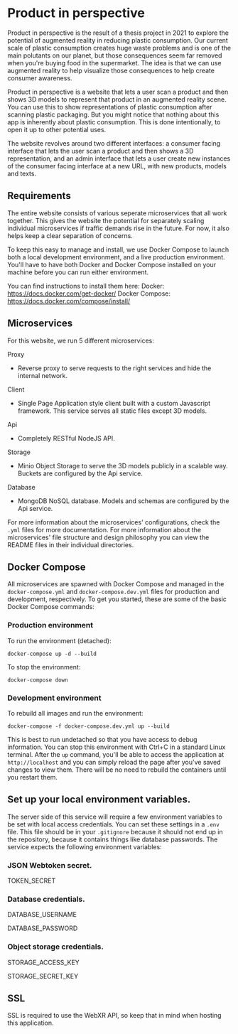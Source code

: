 # Product in perspective
Product in perspective is the result of a thesis project in 2021 to explore the
potential of augmented reality in reducing plastic consumption. Our current
scale of plastic consumption creates huge waste problems and is one of the main
polutants on our planet, but those consequences seem far removed when you're
buying food in the supermarket. The idea is that we can use augmented reality
to help visualize those consequences to help create consumer awareness.

Product in perspective is a website that lets a user scan a product and then
shows 3D models to represent that product in an augmented reality scene. You can
use this to show representations of plastic consumption after scanning plastic
packaging. But you might notice that nothing about this app is inherently about
plastic consumption. This is done intentionally, to open it up to other
potential uses.

The website revolves around two different interfaces: a consumer facing
interface that lets the user scan a product and then shows a 3D representation,
and an admin interface that lets a user create new instances of the consumer
facing interface at a new URL, with new products, models and texts.

## Requirements
The entire website consists of various seperate microservices that all work
together. This gives the website the potential for separately scaling individual
microservices if traffic demands rise in the future. For now, it also helps keep
a clear separation of concerns.

To keep this easy to manage and install, we use Docker Compose to launch both a
local development environment, and a live production environment. You'll have to
have both Docker and Docker Compose installed on your machine before you can run
either environment.

You can find instructions to install them here:
Docker:           https://docs.docker.com/get-docker/
Docker Compose:   https://docs.docker.com/compose/install/

## Microservices
For this website, we run 5 different microservices:

Proxy
- Reverse proxy to serve requests to the right services and hide the internal
  network.

Client
- Single Page Application style client built with a custom Javascript framework.
  This service serves all static files except 3D models.

Api
- Completely RESTful NodeJS API.

Storage
- Minio Object Storage to serve the 3D models publicly in a scalable way.
  Buckets are configured by the Api service.

Database
- MongoDB NoSQL database. Models and schemas are configured by the Api service.


For more information about the microservices' configurations, check the
`.yml` files for more documentation. For more information about the
microservices' file structure and design philosophy you can view the README
files in their individual directories.


## Docker Compose
All microservices are spawned with Docker Compose and managed in the
`docker-compose.yml` and `docker-compose.dev.yml` files for production and
development, respectively. To get you started, these are some of the basic
Docker Compose commands:


### Production environment
To run the environment (detached):

`docker-compose up -d --build`


To stop the environment:

`docker-compose down`


### Development environment
To rebuild all images and run the environment:

`docker-compose -f docker-compose.dev.yml up --build`


This is best to run undetached so that you have access to debug information. You
can stop this environment with Ctrl+C in a standard Linux terminal. After the
`up` command, you'll be able to access the application at `http://localhost` and
you can simply reload the page after you've saved changes to view them. There
will be no need to rebuild the containers until you restart them.


## Set up your local environment variables.
The server side of this service will require a few environment variables to be
set with local access credentials. You can set these settings in a `.env` file.
This file should be in your `.gitignore` because it should not end up in the
repository, because it contains things like database passwords. The service
expects the following environment variables:


### JSON Webtoken secret.
TOKEN_SECRET


### Database credentials.
DATABASE_USERNAME

DATABASE_PASSWORD


### Object storage credentials.
STORAGE_ACCESS_KEY

STORAGE_SECRET_KEY


## SSL
SSL is required to use the WebXR API, so keep that in mind when hosting this
application.
